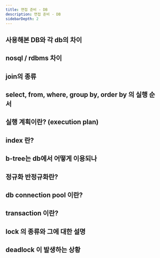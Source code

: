 ```yaml
---
title: 면접 준비 - DB
description: 면접 준비 - DB
sidebarDepth: 2
---
```


## 사용해본 DB와 각 db의 차이

## nosql / rdbms 차이

## join의 종류

## select, from, where, group by, order by 의 실행 순서

## 실행 계획이란? (execution plan)

## index 란?

## b-tree는 db에서 어떻게 이용되나

## 정규화 반정규화란?

## db connection pool 이란?

## transaction 이란?

## lock 의 종류와 그에 대한 설명

## deadlock 이 발생하는 상황
